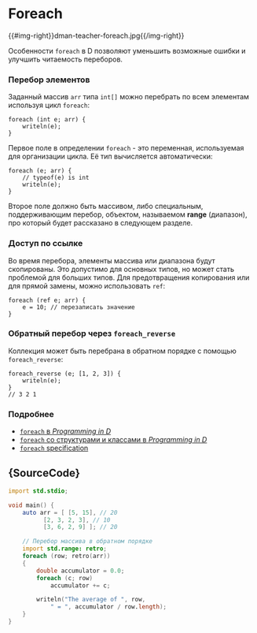# Foreach

{{#img-right}}dman-teacher-foreach.jpg{{/img-right}}

Особенности `foreach` в D позволяют уменьшить возможные ошибки и улучшить
читаемость переборов.

### Перебор элементов

Заданный массив `arr` типа `int[]` можно перебрать по всем элементам
используя цикл `foreach`:

    foreach (int e; arr) {
        writeln(e);
    }

Первое поле в определении `foreach` - это переменная, используемая для
организации цикла. Её тип вычисляется автоматически:

    foreach (e; arr) {
        // typeof(e) is int
        writeln(e);
    }

Второе поле должно быть массивом, либо специальным, поддерживающим перебор,
объектом, называемом **range** (диапазон), про который будет рассказано в
следующем разделе.

### Доступ по ссылке

Во время перебора, элементы массива или диапазона будут скопированы.
Это допустимо для основных типов, но может стать проблемой для больших типов.
Для предотвращения копирования или для прямой замены, можно использовать `ref`:

    foreach (ref e; arr) {
        e = 10; // перезаписать значение
    }

### Обратный перебор через `foreach_reverse`

Коллекция может быть перебрана в обратном порядке с помощью `foreach_reverse`:

    foreach_reverse (e; [1, 2, 3]) {
        writeln(e);
    }
    // 3 2 1

### Подробнее

- [`foreach` в _Programming in D_](http://ddili.org/ders/d.en/foreach.html)
- [`foreach` со структурами и классами в _Programming in D_](http://ddili.org/ders/d.en/foreach_opapply.html)
- [`foreach` specification](https://dlang.org/spec/statement.html#ForeachStatement)

## {SourceCode}

```d
import std.stdio;

void main() {
    auto arr = [ [5, 15], // 20
          [2, 3, 2, 3], // 10
          [3, 6, 2, 9] ]; // 20

    // Перебор массива в обратном порядке
    import std.range: retro;
    foreach (row; retro(arr))
    {
        double accumulator = 0.0;
        foreach (c; row)
            accumulator += c;

        writeln("The average of ", row,
            " = ", accumulator / row.length);
    }
}
```
